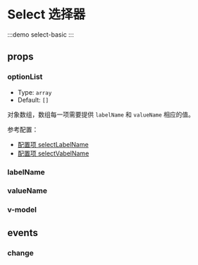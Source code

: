 # Select 选择器

:::demo select-basic
:::

## props

### optionList
- Type: `array`
- Default: `[]`

对象数组，数组每一项需要提供 `labelName` 和 `valueName` 相应的值。

参考配置：
- [配置项 selectLabelName](../config.md#selectlabelname)
- [配置项 selectVabelName](../config.md#selectvaluename)

### labelName

### valueName

### v-model

## events

### change